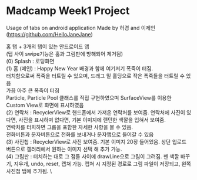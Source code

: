 # Madcamp Week1 Project
Usage of tabs on android application
Made by 허경 and 이제인 (https://github.com/HelloJaneJane)

홈 탭 + 3개의 탭이 있는 안드로이드 앱 \
(탭 사이 swipe기능은 홈과 그림판에 방해되어 제거됨) \
   (0) Splash : 로딩화면 \
   (1) 홈 (메인) : Happy New Year 배경과 함께 여기저기 폭죽이 터짐. \
   터치함으로써 폭죽을 터트릴 수 있으며, 드래그 밑 홀딩으로 작은 폭죽들을 터트릴 수 있음 \
      가끔 아주 큰 폭죽이 터짐 \
      Particle, Particle Pool 클래스를 직접 구현하였으며 SurfaceView를 이용한 Custom View로 화면에 표시하였음 \
   (2) 연락처 : RecyclerView로 핸드폰에서 가져온 연락처를 보여줌. 연락처에 사진이 있다면, 사진을 표시하며 없다면, 기본 이미지에 랜던한 색깔을 입혀서 보여줌. \
   연락처를 터치하면 그룹을 포함한 자세한 사항을 볼 수 있음. \
   전화버튼과 문자버튼으로 전화를 보내거나 문자앱으로 들어갈 수 있음 \
   (3) 사진첩 : RecyclerView로 사진 보여줌. 기본 이미지 20장 들어있음. 상단 업로드 버튼으로 갤러리에서 원하는 이미지 선택 해 추가 가능. \
   (4) 그림판 : 터치하는 대로 그 점들 사이에 drawLine으로 그림이 그려짐. 펜 색깔 바꾸기, 지우개, undo, reset, 캡쳐 가능. 캡쳐 시 지정된 경로로 그림 파일이 저장되고, 왼쪽 사진첩 탭에 추가됨. \
